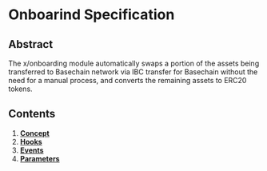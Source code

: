 <!--
order: 0
title: Onboarding Overview
parent:
  title: "Onboarding
-->

# Onboarind Specification

## Abstract

The x/onboarding module automatically swaps a portion of the assets being transferred to Basechain network via IBC transfer for Basechain without the need for a manual process, and converts the remaining assets to ERC20 tokens.

## Contents

1. **[Concept](./01_concept.md)**
2. **[Hooks](./02_hooks.md)**
3. **[Events](./03_events.md)**
4. **[Parameters](./04_params.md)**
